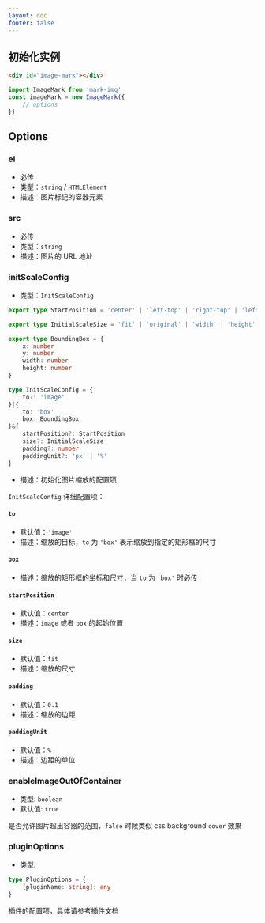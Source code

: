 ```yaml
---
layout: doc
footer: false
---
```


## 初始化实例

```html
<div id="image-mark"></div>
```

```javascript
import ImageMark from 'mark-img'
const imageMark = new ImageMark({
	// options
})
```

## Options

### el

- 必传
- 类型：`string` / `HTMLElement`
- 描述：图片标记的容器元素

### src

- 必传
- 类型：`string`
- 描述：图片的 URL 地址

### initScaleConfig

- 类型：`InitScaleConfig`

```typeScript
export type StartPosition = 'center' | 'left-top' | 'right-top' | 'left-bottom' | 'right-bottom'

export type InitialScaleSize = 'fit' | 'original' | 'width' | 'height' | 'cover'

export type BoundingBox = {
	x: number
	y: number
	width: number
	height: number
}

type InitScaleConfig = {
	to?: 'image'
}|{
	to: 'box'
	box: BoundingBox
}&{
	startPosition?: StartPosition
	size?: InitialScaleSize
	padding?: number
	paddingUnit?: 'px' | '%'
}
```

- 描述：初始化图片缩放的配置项

`InitScaleConfig` 详细配置项：

#### `to`

- 默认值：`'image'`
- 描述：缩放的目标，`to` 为 `'box'` 表示缩放到指定的矩形框的尺寸

#### `box`

- 描述：缩放的矩形框的坐标和尺寸，当 `to` 为 `'box'` 时必传

#### `startPosition`

- 默认值：`center`
- 描述：`image` 或者 `box` 的起始位置

#### `size`

- 默认值：`fit`
- 描述：缩放的尺寸

#### `padding`

- 默认值：`0.1`
- 描述：缩放的边距

#### `paddingUnit`

- 默认值：`%`
- 描述：边距的单位

### enableImageOutOfContainer

- 类型: `boolean`
- 默认值: `true`

是否允许图片超出容器的范围，`false` 时候类似 css background `cover` 效果

### pluginOptions

- 类型:

```typeScript
type PluginOptions = {
	[pluginName: string]: any
}
```

插件的配置项，具体请参考插件文档
